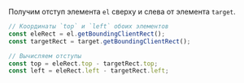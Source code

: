 Получим отступ элемента `el` сверху и слева от элемента `target`.

```js
// Координаты `top` и `left` обоих элементов
const eleRect = el.getBoundingClientRect();
const targetRect = target.getBoundingClientRect();

// Вычисляем отступы
const top = eleRect.top - targetRect.top;
const left = eleRect.left - targetRect.left;
```
